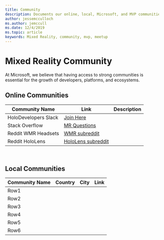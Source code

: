 ```yaml
---
title: Community
description: Documents our online, local, Microsoft, and MVP communities
author: jessemcculloch    
ms.author: jemccull
ms.date: 12/4/2019
ms.topic: article
keywords: Mixed Reality, community, mvp, meetup
---
```




# Mixed Reality Community

At Microsoft, we believe that having access to strong communities is essential for the growth of developers, platforms, and ecosystems.  

## Online Communities

|Community Name  |Link  |Description  |
|---------|---------|---------|
|HoloDevelopers Slack|[Join Here](https://aka.ms/holodevelopers)||
|Stack Overflow|[MR Questions](https://stackoverflow.com/questions/tagged/windows-mixed-reality)||
|Reddit WMR Headsets|[WMR subreddit](https://www.reddit.com/r/WindowsMR/)|         |
|Reddit HoloLens|[HoloLens subreddit](https://www.reddit.com/r/HoloLens/)|         |

<br>

## Local Communities

|Community Name|Country|City|Link|
|---------|---------|---------|---------|
|Row1     |         |         |         |
|Row2     |         |         |         |
|Row3     |         |         |         |
|Row4     |         |         |         |
|Row5     |         |         |         |
|Row6     |         |         |         |

<br>

<!-- ## Microsoft Mixed Reality MVP's

content here

<br> -->

<!-- ## Microsoft MR Developer Ecosystem Team

content here

<br> -->

<!-- ## Azure Cloud Advocate Spatial Computing Team

content here

<br> -->
